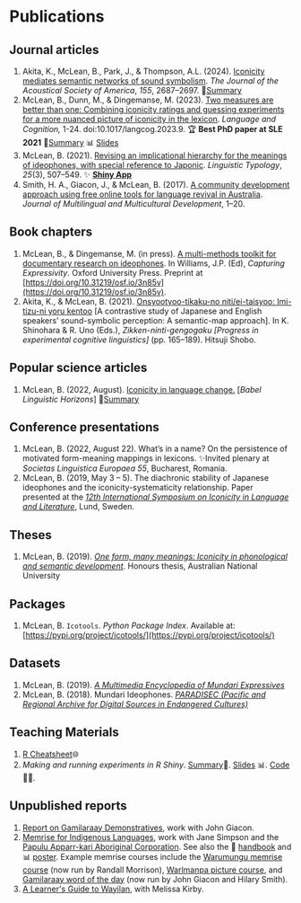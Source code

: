 # Publications

## Journal articles

1. Akita, K., McLean, B., Park, J., & Thompson, A.L. (2024). [Iconicity mediates semantic networks of sound symbolism](https://doi.org/10.1121/10.0025763). *The Journal of the Acoustical Society of America*, *155*, 2687–2697. 🧵[Summary](https://www.bonniemclean.net/news/2024-04-28-phonosemantic_maps/)
1. McLean, B., Dunn, M., & Dingemanse, M. (2023). [Two measures are better than one: Combining iconicity ratings and guessing experiments for a more nuanced picture of iconicity in the lexicon](https://doi.org/10.1017/langcog.2023.9). *Language and Cognition,* 1-24. doi:10.1017/langcog.2023.9. 🏆 **Best PhD paper at SLE 2021** 🧵[Summary](https://www.bonniemclean.net/news/2023-04-18-iconicitymeasurespaper/) 📊 [Slides](https://osf.io/y3a2u/download)
1. McLean, B. (2021). [Revising an implicational hierarchy for the meanings of ideophones, with special reference to Japonic](https://doi.org/10.1515/lingty-2020-2063). *Linguistic Typology*, *25*(3), 507–549. ✨ [**Shiny App**](https://bonnie-mclean.shinyapps.io/ideophonesacrossjapan-eng/)
1. Smith, H. A., Giacon, J., & McLean, B. (2017). [A community development approach using free online tools for language revival in Australia](https://doi.org/10.1080/01434632.2017.1393429). *Journal of Multilingual and Multicultural Development*, 1–20. 

## Book chapters

1. McLean, B., & Dingemanse, M. (in press). [A multi-methods toolkit for documentary research on ideophones](https://doi.org/10.31219/osf.io/3n85v).  In Williams, J.P. (Ed), *Capturing Expressivity*. Oxford University Press. Preprint at [https://doi.org/10.31219/osf.io/3n85v](https://doi.org/10.31219/osf.io/3n85v). 
2.  Akita, K., & McLean, B. (2021). [Onsyootyoo-tikaku-no niti/ei-taisyoo: Imi-tizu-ni yoru kentoo](https://drive.google.com/file/d/1NhMszLjBaVynXeFuwEa2xtCih-BUd1UP/view) [A contrastive study of Japanese and English speakers’ sound-symbolic perception: A semantic-map approach]. In K. Shinohara & R. Uno (Eds.), *Zikken-ninti-gengogaku [Progress in experimental cognitive linguistics]* (pp. 165–189). Hitsuji Shobo.

## Popular science articles

1. McLean, B. (2022, August). [Iconicity in language change.](https://cloud.3dissue.com/18743/41457/106040/issue40/index.html?page=40) [*Babel Linguistic Horizons*] 🧵[Summary](https://www.bonniemclean.net/news/2022-08-01-babellinguisticshorizons/)

## Conference presentations

1. McLean, B. (2022, August 22). What’s in a name? On the persistence of motivated form-meaning
mappings in lexicons. ✨Invited plenary at _Societas Linguistica Europaea 55_, Bucharest, Romania.   
2.  McLean, B. (2019, May 3 – 5). The diachronic stability of Japanese ideophones and the iconicity-systematicity relationship. Paper presented at the [*12th International Symposium on Iconicity in Language and Literature*](https://konferens.ht.lu.se/fileadmin/user_upload/conference/ill-12/McLean_IIL-12.pdf), Lund, Sweden.

## Theses  
1. McLean, B. (2019). [*One form, many meanings: Iconicity in phonological and semantic development*](https://doi.org/10.25911/5dd659ead7a5e). Honours thesis, Australian National University

## Packages  
1. McLean, B. `Icotools`. *Python Package Index*. Available at: [https://pypi.org/project/icotools/](https://pypi.org/project/icotools/)

## Datasets

1. McLean, B. (2019). [*A Multimedia Encyclopedia of Mundari Expressives*](https://web.archive.org/web/20201020072116/https://sites.google.com/site/mundaexpressives/)
2. McLean, B. (2018). Mundari Ideophones. [*PARADISEC (Pacific and Regional Archive for Digital Sources in Endangered Cultures)*](https://catalog.paradisec.org.au/collections/BMM1)

## Teaching Materials

1. [R Cheatsheet](https://www.bonniemclean.net/RCheatsheet)🌐
2. *Making and running experiments in R Shiny*. [Summary](https://www.bonniemclean.net/blog/2024-04-01-ShinySurveys/)🧵. [Slides](https://osf.io/n3ufp) 📊. [Code](https://github.com/BonnieMcLean/ShinySurvey) 🧑‍💻.  

## Unpublished reports

1. [Report on Gamilaraay Demonstratives](https://drive.google.com/file/d/12pTnCZgmIkViAbHPG7KVBRXME4FBc3XF/view), work with John Giacon. 
2. [Memrise for Indigenous Languages](https://drive.google.com/file/d/1Rwzk6qkUA3ah5CdZE4uFgjEmkaWKZiJ0/view), work with Jane Simpson and the [Papulu Apparr-kari Aboriginal Corporation](https://www.papak.com.au/). See also the 📒 [handbook](https://drive.google.com/file/d/1mWYR2MPNBpmFU734qi0SR4JsGdUQYXXl/view) and 📊 [poster](https://drive.google.com/file/d/1jeCeKMJqPkFaphLbE_ZD1cXhmitLEgWy/view). Example memrise courses include the [Warumungu memrise course](https://app.memrise.com/course/1201862/warumungu/) (now run by Randall Morrison), [Warlmanpa picture course](https://app.memrise.com/course/1195899/warlmanpa/), and [Gamilaraay word of the day](https://app.memrise.com/course/1177760/garay-yaadhagu-gamilaraay-word-of-the-day/) (now run by John Giacon and Hilary Smith).
3. [A Learner's Guide to Wayilan](https://drive.google.com/file/d/1xp_ZpAub12JL9YAwtGqkNwCdTCRUgvtJ/view), with Melissa Kirby.  
